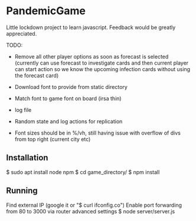 # PandemicGame

Little lockdown project to learn javascript. Feedback would be greatly appreciated.

TODO:

* Remove all other player options as soon as forecast is selected (currently can use forecast to investigate cards and then current player can start action so we know the upcoming infection cards without using the forecast card)

* Download font to provide from static directory
* Match font to game font on board (irsa thin)

* log file
* Random state and log actions for replication

* Font sizes should be in %/vh, still having issue with overflow of divs from top right (current city etc)

## Installation

$ sudo apt install node npm
$ cd game_directory/
$ npm install

## Running

Find external IP (google it or "$ curl ifconfig.co") 
Enable port forwarding from 80 to 3000 via router advanced settings
$ node server/server.js
 